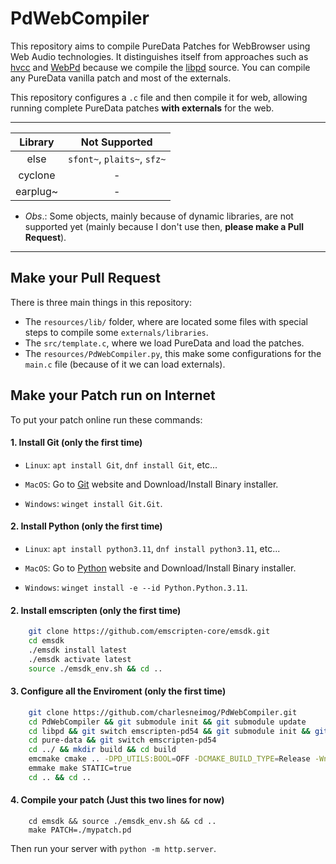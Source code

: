 # PdWebCompiler

This repository aims to compile PureData Patches for WebBrowser using Web Audio technologies. It distinguishes itself from approaches such as [hvcc](https://github.com/Wasted-Audio/hvcc) and [WebPd](https://github.com/sebpiq/WebPd) because we compile the [libpd](https://github.com/libpd/libpd) source. You can compile any PureData vanilla patch and most of the externals.

This repository configures a `.c` file and then compile it for web, allowing running complete PureData patches **with externals** for the web. 

-------------------

| Library   |          Not Supported       |  
|:---------:|:----------------------------:|
| else      |  `sfont~`, `plaits~`, `sfz~` | 
| cyclone   |               -              | 
| earplug~  |               -              | 


* *Obs*.: Some objects, mainly because of dynamic libraries, are not supported yet (mainly because I don't use then, **please make a Pull Request**).

------------------

## Make your Pull Request

There is three main things in this repository:

* The `resources/lib/` folder, where are located some files with special steps to compile some `externals/libraries`.
* The `src/template.c`, where we load PureData and load the patches.
* The `resources/PdWebCompiler.py`, this make some configurations for the `main.c` file (because of it we can load externals).

## Make your Patch run on Internet

To put your patch online run these commands:

#### 1. Install Git (only the first time)

* `Linux`: `apt install Git`, `dnf install Git`, etc...

* `MacOS`: Go to [Git](https://git-scm.com/download/mac) website and Download/Install Binary installer.

* `Windows`: `winget install Git.Git`.

#### 2. Install Python (only the first time)

* `Linux`: `apt install python3.11`, `dnf install python3.11`, etc...

* `MacOS`: Go to [Python](https://www.python.org/downloads/release/python-3115/) website and Download/Install Binary installer.

* `Windows`: `winget install -e --id Python.Python.3.11`.

#### 2. Install emscripten (only the first time)

``` bash
    git clone https://github.com/emscripten-core/emsdk.git
    cd emsdk
    ./emsdk install latest
    ./emsdk activate latest
    source ./emsdk_env.sh && cd ..
```

#### 3. Configure all the Enviroment (only the first time)

``` bash
    git clone https://github.com/charlesneimog/PdWebCompiler.git
    cd PdWebCompiler && git submodule init && git submodule update
    cd libpd && git switch emscripten-pd54 && git submodule init && git submodule update
    cd pure-data && git switch emscripten-pd54
    cd ../ && mkdir build && cd build
    emcmake cmake .. -DPD_UTILS:BOOL=OFF -DCMAKE_BUILD_TYPE=Release -Wno-dev
    emmake make STATIC=true
    cd .. && cd ..
```

#### 4. Compile your patch (Just this two lines for now)

```
    cd emsdk && source ./emsdk_env.sh && cd ..
    make PATCH=./mypatch.pd
```
Then run your server with `python -m http.server`.


